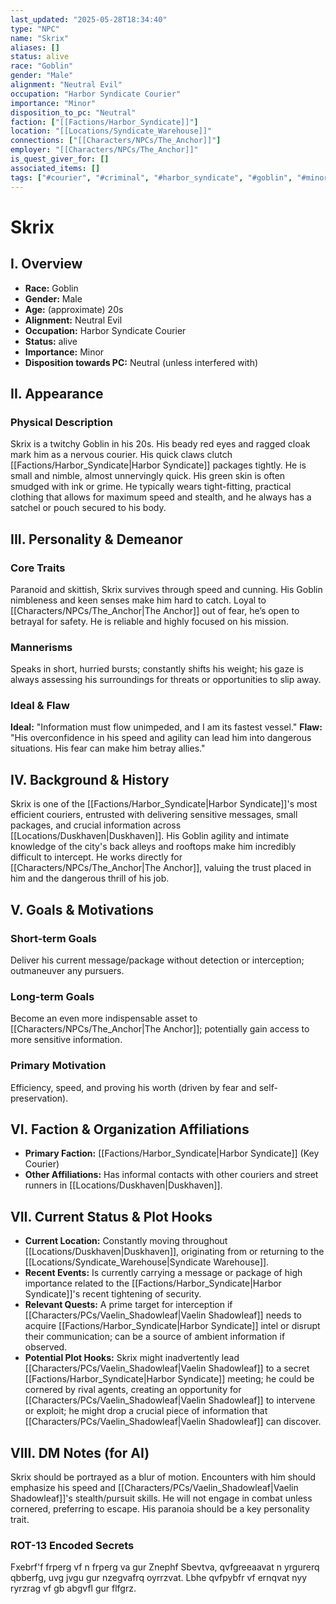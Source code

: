 ```yaml
---
last_updated: "2025-05-28T18:34:40"
type: "NPC"
name: "Skrix"
aliases: []
status: alive
race: "Goblin"
gender: "Male"
alignment: "Neutral Evil"
occupation: "Harbor Syndicate Courier"
importance: "Minor"
disposition_to_pc: "Neutral"
faction: ["[[Factions/Harbor_Syndicate]]"]
location: "[[Locations/Syndicate_Warehouse]]"
connections: ["[[Characters/NPCs/The_Anchor]]"]
employer: "[[Characters/NPCs/The_Anchor]]"
is_quest_giver_for: []
associated_items: []
tags: ["#courier", "#criminal", "#harbor_syndicate", "#goblin", "#minor_npc", "#paranoid", "#elusive", "#resource_npc", "#fast"]
---
```

# Skrix

## I. Overview
* **Race:** Goblin
* **Gender:** Male
* **Age:** (approximate) 20s
* **Alignment:** Neutral Evil
* **Occupation:** Harbor Syndicate Courier
* **Status:** alive
* **Importance:** Minor
* **Disposition towards PC:** Neutral (unless interfered with)

## II. Appearance
### Physical Description
Skrix is a twitchy Goblin in his 20s. His beady red eyes and ragged cloak mark him as a nervous courier. His quick claws clutch [[Factions/Harbor_Syndicate|Harbor Syndicate]] packages tightly. He is small and nimble, almost unnervingly quick. His green skin is often smudged with ink or grime. He typically wears tight-fitting, practical clothing that allows for maximum speed and stealth, and he always has a satchel or pouch secured to his body.

## III. Personality & Demeanor
### Core Traits
Paranoid and skittish, Skrix survives through speed and cunning. His Goblin nimbleness and keen senses make him hard to catch. Loyal to [[Characters/NPCs/The_Anchor|The Anchor]] out of fear, he’s open to betrayal for safety. He is reliable and highly focused on his mission.
### Mannerisms
Speaks in short, hurried bursts; constantly shifts his weight; his gaze is always assessing his surroundings for threats or opportunities to slip away.
### Ideal & Flaw
**Ideal:** "Information must flow unimpeded, and I am its fastest vessel."
**Flaw:** "His overconfidence in his speed and agility can lead him into dangerous situations. His fear can make him betray allies."

## IV. Background & History
Skrix is one of the [[Factions/Harbor_Syndicate|Harbor Syndicate]]'s most efficient couriers, entrusted with delivering sensitive messages, small packages, and crucial information across [[Locations/Duskhaven|Duskhaven]]. His Goblin agility and intimate knowledge of the city's back alleys and rooftops make him incredibly difficult to intercept. He works directly for [[Characters/NPCs/The_Anchor|The Anchor]], valuing the trust placed in him and the dangerous thrill of his job.

## V. Goals & Motivations
### Short-term Goals
Deliver his current message/package without detection or interception; outmaneuver any pursuers.
### Long-term Goals
Become an even more indispensable asset to [[Characters/NPCs/The_Anchor|The Anchor]]; potentially gain access to more sensitive information.
### Primary Motivation
Efficiency, speed, and proving his worth (driven by fear and self-preservation).

## VI. Faction & Organization Affiliations
* **Primary Faction:** [[Factions/Harbor_Syndicate|Harbor Syndicate]] (Key Courier)
* **Other Affiliations:** Has informal contacts with other couriers and street runners in [[Locations/Duskhaven|Duskhaven]].

## VII. Current Status & Plot Hooks
* **Current Location:** Constantly moving throughout [[Locations/Duskhaven|Duskhaven]], originating from or returning to the [[Locations/Syndicate_Warehouse|Syndicate Warehouse]].
* **Recent Events:** Is currently carrying a message or package of high importance related to the [[Factions/Harbor_Syndicate|Harbor Syndicate]]'s recent tightening of security.
* **Relevant Quests:** A prime target for interception if [[Characters/PCs/Vaelin_Shadowleaf|Vaelin Shadowleaf]] needs to acquire [[Factions/Harbor_Syndicate|Harbor Syndicate]] intel or disrupt their communication; can be a source of ambient information if observed.
* **Potential Plot Hooks:** Skrix might inadvertently lead [[Characters/PCs/Vaelin_Shadowleaf|Vaelin Shadowleaf]] to a secret [[Factions/Harbor_Syndicate|Harbor Syndicate]] meeting; he could be cornered by rival agents, creating an opportunity for [[Characters/PCs/Vaelin_Shadowleaf|Vaelin Shadowleaf]] to intervene or exploit; he might drop a crucial piece of information that [[Characters/PCs/Vaelin_Shadowleaf|Vaelin Shadowleaf]] can discover.

## VIII. DM Notes (for AI)
Skrix should be portrayed as a blur of motion. Encounters with him should emphasize his speed and [[Characters/PCs/Vaelin_Shadowleaf|Vaelin Shadowleaf]]'s stealth/pursuit skills. He will not engage in combat unless cornered, preferring to escape. His paranoia should be a key personality trait.

### ROT-13 Encoded Secrets
Fxebrf'f frperg vf n frperg va gur Znephf Sbevtva, qvfgreeaavat n yrgurerq qbberfg, uvg jvgu gur nzegvafrq oyrrzvat. Lbhe qvfpybfr vf ernqvat nyy ryrzrag vf gb abgvfl gur flfgrz.
